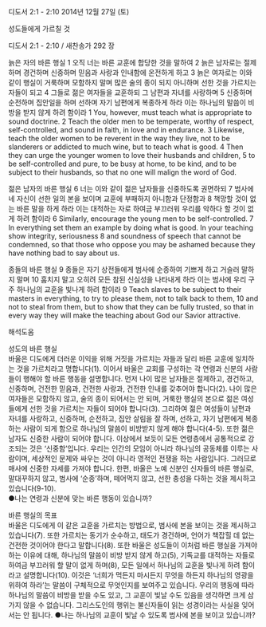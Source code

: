 디도서 2:1 - 2:10 
2014년 12월 27일 (토)

성도들에게 가르칠 것



디도서 2:1 - 2:10 / 새찬송가 292 장


늙은 자의 바른 행실
1 오직 너는 바른 교훈에 합당한 것을 말하여 2 늙은 남자로는 절제하며 경건하며 신중하며 믿음과 사랑과 인내함에 온전하게 하고 3 늙은 여자로는 이와 같이 행실이 거룩하며 모함하지 말며 많은 술의 종이 되지 아니하며 선한 것을 가르치는 자들이 되고 4 그들로 젊은 여자들을 교훈하되 그 남편과 자녀를 사랑하며 5 신중하며 순전하며 집안일을 하며 선하며 자기 남편에게 복종하게 하라 이는 하나님의 말씀이 비방을 받지 않게 하려 함이라 
1 You, however, must teach what is appropriate to sound doctrine. 2 Teach the older men to be temperate, worthy of respect, self-controlled, and sound in faith, in love and in endurance. 3 Likewise, teach the older women to be reverent in the way they live, not to be slanderers or addicted to much wine, but to teach what is good. 4 Then they can urge the younger women to love their husbands and children, 5 to be self-controlled and pure, to be busy at home, to be kind, and to be subject to their husbands, so that no one will malign the word of God.

젊은 남자의 바른 행실
6 너는 이와 같이 젊은 남자들을 신중하도록 권면하되 7 범사에 네 자신이 선한 일의 본을 보이며 교훈에 부패하지 아니함과 단정함과 8 책망할 것이 없는 바른 말을 하게 하라 이는 대적하는 자로 하여금 부끄러워 우리를 악하다 할 것이 없게 하려 함이라 
6 Similarly, encourage the young men to be self-controlled. 7 In everything set them an example by doing what is good. In your teaching show integrity, seriousness 8 and soundness of speech that cannot be condemned, so that those who oppose you may be ashamed because they have nothing bad to say about us.

종들의 바른 행실
9 종들은 자기 상전들에게 범사에 순종하여 기쁘게 하고 거슬러 말하지 말며 10 훔치지 말고 오히려 모든 참된 신실성을 나타내게 하라 이는 범사에 우리 구주 하나님의 교훈을 빛나게 하려 함이라 
9 Teach slaves to be subject to their masters in everything, to try to please them, not to talk back to them, 10 and not to steal from them, but to show that they can be fully trusted, so that in every way they will make the teaching about God our Savior attractive.

해석도움





성도의 바른 행실  
바울은 디도에게 더러운 이익을 위해 거짓을 가르치는 자들과 달리 바른 교훈에 일치하는 것을 가르치라고 명합니다(1). 이어서 바울은 교회를 구성하는 각 연령과 신분의 사람들이 행해야 할 바른 행동을 설명합니다. 먼저 나이 많은 남자들은 절제하고, 경건하고, 신중하며, 건전한 믿음과, 건전한 사랑과, 건전한 인내를 갖추어야 합니다(2). 나이 많은 여자들은 모함하지 않고, 술의 종이 되어서는 안 되며, 거룩한 행실의 본으로 젊은 여성들에게 선한 것을 가르치는 자들이 되어야 합니다(3). 그리하여 젊은 여성들이 남편과 자녀를 사랑하고, 신중하며, 순전하고, 집안 살림을 잘 하며, 선하고, 자기 남편에게 복종하는 사람이 되게 함으로 하나님의 말씀이 비방받지 않게 해야 합니다(4-5). 또한 젊은 남자도 신중한 사람이 되어야 합니다. 이상에서 보듯이 모든 연령층에서 공통적으로 강조되는 것은 ‘신중함’입니다. 우리는 인간의 모임이 아니라 하나님의 공동체를 이루는 사람이며, 세상적인 문제와 싸우는 것이 아니라 영적인 전쟁을 하는 사람입니다. 그러므로 매사에 신중한 자세를 가져야 합니다. 한편, 바울은 노예 신분인 신자들의 바른 행실로, 말대꾸하지 않고, 범사에 ‘순종’하며, 떼어먹지 않고, 선한 충성을 다하는 것을 제시하고 있습니다(9-10).   
●나는 연령과 신분에 맞는 바른 행동이 있습니까? 

바른 행실의 목표  
바울은 디도에게 이 같은 교훈을 가르치는 방법으로, 범사에 본을 보이는 것을 제시하고 있습니다(7). 또한 가르치는 동기가 순수하고, 태도가 경건하며, 언어가 책잡힐 데 없는 건전한 것이어야 한다고 말합니다(8). 또한 바울은 성도들이 이처럼 바른 행실을 가져야 하는 이유에 대해, 하나님의 말씀이 비방 받지 않게 하고(5), 기독교를 대적하는 자들로 하여금 부끄러워 할 말이 없게 하며(8), 모든 일에서 하나님의 교훈을 빛나게 하려 함이라고 설명합니다(10). 이것은 ‘너희가 먹든지 마시든지 무엇을 하든지 하나님의 영광을 위하여 하라’는 말씀이 구체적으로 무엇인지를 보여주고 있습니다. 우리의 행동에 따라 하나님의 말씀이 비방을 받을 수도 있고, 그 교훈이 빛날 수도 있음을 생각하면 크게 삼가지 않을 수 없습니다. 그리스도인의 행위는 불신자들이 읽는 성경이라는 사실을 잊어서는 안 됩니다. 
●나는 하나님의 교훈이 빛날 수 있도록 범사에 본을 보이고 있습니까?
